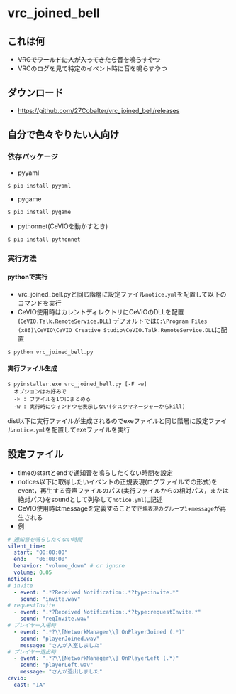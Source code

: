 # vrc_joined_bell
## これは何
- ~~VRCでワールドに人が入ってきたら音を鳴らすやつ~~
- VRCのログを見て特定のイベント時に音を鳴らすやつ

## ダウンロード
- https://github.com/27Cobalter/vrc_joined_bell/releases

## 自分で色々やりたい人向け
### 依存パッケージ
- pyyaml
```
$ pip install pyyaml
```
- pygame
```
$ pip install pygame
```
- pythonnet(CeVIOを動かすとき)
```
$ pip install pythonnet
```

### 実行方法
#### pythonで実行
- vrc_joined_bell.pyと同じ階層に設定ファイル`notice.yml`を配置して以下のコマンドを実行
- CeVIO使用時はカレントディレクトリにCeVIOのDLLを配置(`CeVIO.Talk.RemoteService.DLL`) デフォルトでは`C:\Program Files (x86)\CeVIO\CeVIO Creative Studio\CeVIO.Talk.RemoteService.DLL`に配置
```
$ python vrc_joined_bell.py
```
#### 実行ファイル生成
```
$ pyinstaller.exe vrc_joined_bell.py [-F -w]
  オプションはお好みで
  -F : ファイルを1つにまとめる
  -w : 実行時にウィンドウを表示しない(タスクマネージャーからkill)
```
dist以下に実行ファイルが生成されるのでexeファイルと同じ階層に設定ファイル`notice.yml`を配置してexeファイルを実行

## 設定ファイル
- timeのstartとendで通知音を鳴らしたくない時間を設定
- notices以下に取得したいイベントの正規表現(ログファイルでの形式)をevent，再生する音声ファイルのパス(実行ファイルからの相対パス，または絶対パス)をsoundとして列挙して`notice.yml`に記述
- CeVIO使用時はmessageを定義することで`正規表現のグループ1`+`message`が再生される
- 例
```notice.yml
# 通知音を鳴らしたくない時間
silent_time:
  start: "00:00:00"
  end:   "06:00:00"
  behavior: "volume_down" # or ignore
  volume: 0.05
notices:
# invite
  - event: ".*?Received Notification:.*?type:invite.*"
    sound: "invite.wav"
# requestInvite
  - event: ".*?Received Notification:.*?type:requestInvite.*"
    sound: "reqInvite.wav"
# プレイヤー入場時
  - event: ".*?\\[NetworkManager\\] OnPlayerJoined (.*)"
    sound: "playerJoined.wav"
    message: "さんが入室しました"
# プレイヤー退出時
  - event: ".*?\\[NetworkManager\\] OnPlayerLeft (.*)"
    sound: "playerLeft.wav"
    message: "さんが退出しました"
cevio:
  cast: "IA"
```

